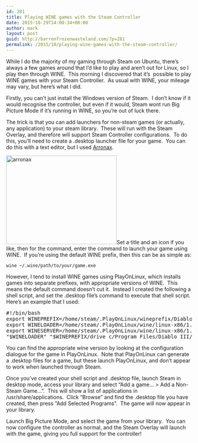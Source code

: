 ```yaml
---
id: 281
title: Playing WINE games with the Steam Controller
date: 2015-10-29T14:00:34+00:00
author: mark
layout: post
guid: http://barrenfrozenwasteland.com/?p=281
permalink: /2015/10/playing-wine-games-with-the-steam-controller/
---
```

While I do the majority of my gaming through Steam on Ubuntu, there&#8217;s always a few games around that I&#8217;d like to play and aren&#8217;t out for Linux, so I play then through WINE.  This morning I discovered that it&#8217;s  possible to play WINE games with your Steam Controller.  As usual with WINE, your mileage may vary, but here&#8217;s what I did.

Firstly, you can&#8217;t just install the Windows version of Steam.  I don&#8217;t know if it would recognise the controller, but even if it would, Steam wont run Big Picture Mode if it&#8217;s running in WINE, so you&#8217;re out of luck there.

The trick is that you can add launchers for non-steam games (or actually, any application) to your steam library.  These will run with the Steam Overlay, and therefore will support Steam Controller configurations.  To do this, you&#8217;ll need to create a .desktop launcher file for your game.  You can do this with a text editor, but I used [Arronax](http://www.florian-diesch.de/software/arronax/).

[<img class="aligncenter size-medium wp-image-282" src="http://barrenfrozenwasteland.com/wp-content/uploads/2015/10/arronax-300x240.png" alt="arronax" width="300" height="240" srcset="https://barrenfrozenwasteland.com/wp-content/uploads/2015/10/arronax-300x240.png 300w, https://barrenfrozenwasteland.com/wp-content/uploads/2015/10/arronax-188x150.png 188w, https://barrenfrozenwasteland.com/wp-content/uploads/2015/10/arronax-150x120.png 150w, https://barrenfrozenwasteland.com/wp-content/uploads/2015/10/arronax.png 615w" sizes="(max-width: 300px) 100vw, 300px" />](http://barrenfrozenwasteland.com/wp-content/uploads/2015/10/arronax.png)Set a title and an icon if you like, then for the command, enter the command to launch your game using WINE.  If you&#8217;re using the default WINE prefix, then this can be as simple as:

    wine ~/.wine/path/to/your/game.exe

However, I tend to install WINE games using PlayOnLinux, which installs games into separate prefixes, with appropriate versions of WINE.  This means the default command doesn&#8217;t cut it.  Instead I created the following a shell script, and set the .desktop file&#8217;s command to execute that shell script.  Here&#8217;s an example that I used:

<pre>#!/bin/bash
export WINEPREFIX=/home/steam/.PlayOnLinux/wineprefix/DiabloIII
export WINELOADER=/home/steam/.PlayOnLinux/wine/linux-x86/1.7.15/bin/wine
export WINESERVER=/home/steam/.PlayOnLinux/wine/linux-x86/1.7.15/bin/wineserver
"$WINELOADER" "$WINEPREFIX/drive_c/Program Files/Diablo III/Diablo III Launcher.exe"</pre>

You can find the appropriate wine version by looking at the configuration dialogue for the game in PlayOnLinux.  Note that PlayOnLinux can generate a .desktop files for a game, but these launch PlayOnLinux, and don&#8217;t appear to work when launched through Steam.

Once you&#8217;ve created your shell script and .desktop file, launch Steam in desktop mode, access your library and select &#8220;Add a game&#8230; > Add a Non-Steam Game&#8230;&#8221;.  This will show a list of applications in /usr/share/applications.  Click &#8220;Browse&#8221; and find the .desktop file you have created, then press &#8220;Add Selected Programs&#8221;.  The game will now appear in your library.

Launch Big Picture Mode, and select the game from your library.  You can now configure the controller as normal, and the Steam Overlay will launch with the game, giving you full support for the controller!